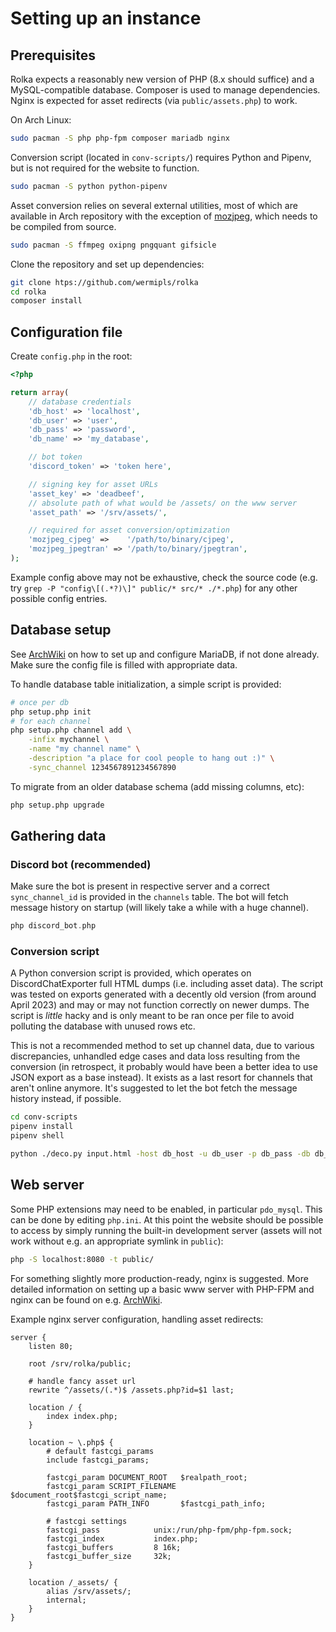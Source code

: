 # Setting up an instance

## Prerequisites

Rolka expects a reasonably new version of PHP (8.x should suffice) and a MySQL-compatible database. Composer is used to manage dependencies. Nginx is expected for asset redirects (via `public/assets.php`) to work.

On Arch Linux:
```sh
sudo pacman -S php php-fpm composer mariadb nginx
```

Conversion script (located in `conv-scripts/`) requires Python and Pipenv, but is not required for the website to function.

```sh
sudo pacman -S python python-pipenv
```

Asset conversion relies on several external utilities, most of which are available in Arch repository with the exception of [mozjpeg](https://github.com/mozilla/mozjpeg), which needs to be compiled from source.

```sh
sudo pacman -S ffmpeg oxipng pngquant gifsicle
```

Clone the repository and set up dependencies:

```sh
git clone htps://github.com/wermipls/rolka
cd rolka
composer install
```

## Configuration file

Create `config.php` in the root:

```php
<?php

return array(
    // database credentials
    'db_host' => 'localhost',
    'db_user' => 'user',
    'db_pass' => 'password',
    'db_name' => 'my_database',

    // bot token
    'discord_token' => 'token here',

    // signing key for asset URLs
    'asset_key' => 'deadbeef',
    // absolute path of what would be /assets/ on the www server
    'asset_path' => '/srv/assets/',

    // required for asset conversion/optimization
    'mozjpeg_cjpeg' =>    '/path/to/binary/cjpeg',
    'mozjpeg_jpegtran' => '/path/to/binary/jpegtran',
);
```

Example config above may not be exhaustive, check the source code (e.g. try `grep -P "config\[(.*?)\]" public/* src/* ./*.php`) for any other possible config entries.

## Database setup

See [ArchWiki](https://wiki.archlinux.org/title/MariaDB) on how to set up and configure MariaDB, if not done already. Make sure the config file is filled with appropriate data.

To handle database table initialization, a simple script is provided:

```sh
# once per db
php setup.php init
# for each channel
php setup.php channel add \
    -infix mychannel \
    -name "my channel name" \
    -description "a place for cool people to hang out :)" \
    -sync_channel 1234567891234567890
```

To migrate from an older database schema (add missing columns, etc):

```sh
php setup.php upgrade
```

## Gathering data

### Discord bot (recommended)

Make sure the bot is present in respective server and a correct `sync_channel_id` is provided in the `channels` table. The bot will fetch message history on startup (will likely take a while with a huge channel).

```php
php discord_bot.php
```

### Conversion script

A Python conversion script is provided, which operates on DiscordChatExporter full HTML dumps (i.e. including asset data). The script was tested on exports generated with a decently old version (from around April 2023) and may or may not function correctly on newer dumps. The script is *little* hacky and is only meant to be ran once per file to avoid polluting the database with unused rows etc.

This is not a recommended method to set up channel data, due to various discrepancies, unhandled edge cases and data loss resulting from the conversion (in retrospect, it probably would have been a better idea to use JSON export as a base instead). It exists as a last resort for channels that aren't online anymore. It's suggested to let the bot fetch the message history instead, if possible.

```sh
cd conv-scripts
pipenv install
pipenv shell

python ./deco.py input.html -host db_host -u db_user -p db_pass -db db_name -t ch_yourchannelname_messages -assetdir /srv/assets/
```

## Web server

Some PHP extensions may need to be enabled, in particular `pdo_mysql`. This can be done by editing `php.ini`. At this point the website should be possible to access by simply running the built-in development server (assets will not work without e.g. an appropriate symlink in `public`):

```sh
php -S localhost:8080 -t public/
```

For something slightly more production-ready, nginx is suggested. More detailed information on setting up a basic www server with PHP-FPM and nginx can be found on e.g. [ArchWiki](https://wiki.archlinux.org/title/Nginx#FastCGI).

Example nginx server configuration, handling asset redirects:

```nginx
server {
    listen 80;

    root /srv/rolka/public;

    # handle fancy asset url
    rewrite ^/assets/(.*)$ /assets.php?id=$1 last;

    location / {
        index index.php;
    }

    location ~ \.php$ {
        # default fastcgi_params
        include fastcgi_params;

        fastcgi_param DOCUMENT_ROOT   $realpath_root;
        fastcgi_param SCRIPT_FILENAME $document_root$fastcgi_script_name;
        fastcgi_param PATH_INFO       $fastcgi_path_info;

        # fastcgi settings
        fastcgi_pass			unix:/run/php-fpm/php-fpm.sock;
        fastcgi_index			index.php;
        fastcgi_buffers			8 16k;
        fastcgi_buffer_size		32k;
    }

    location /_assets/ {
        alias /srv/assets/;
        internal;
    }
}
```
